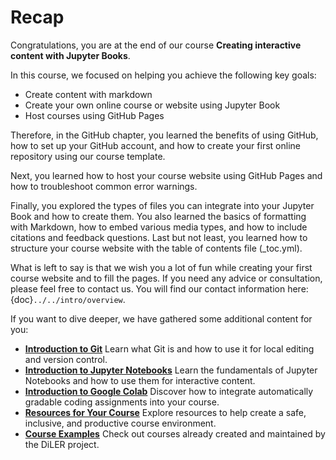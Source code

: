 # Recap 

Congratulations, you are at the end of our course **Creating interactive content with Jupyter Books**.

In this course, we focused on helping you achieve the following key goals:

* Create content with markdown
* Create your own online course or website using Jupyter Book
* Host courses using GitHub Pages

Therefore, in the GitHub chapter, you learned the benefits of using GitHub, how to set up your GitHub account, and how to create your first online repository using our course template.

Next, you learned how to host your course website using GitHub Pages and how to troubleshoot common error warnings.

Finally, you explored the types of files you can integrate into your Jupyter Book and how to create them. You also learned the basics of formatting with Markdown, how to embed various media types, and how to include citations and feedback questions. Last but not least, you learned how to structure your course website with the table of contents file (_toc.yml).

What is left to say is that we wish you a lot of fun while creating your first course website and to fill the pages. If you need any advice or consultation, please feel free to contact us. You will find our contact information here: {doc}`../../intro/overview`.

If you want to dive deeper, we have gathered some additional content for you:

- **[Introduction to Git](../4_additional/git/intro)**
Learn what Git is and how to use it for local editing and version control.
- **[Introduction to Jupyter Notebooks](../4_additional/jupyter_notebooks)**
Learn the fundamentals of Jupyter Notebooks and how to use them for interactive content.
- **[Introduction to Google Colab](../4_additional/colab)**
Discover how to integrate automatically gradable coding assignments into your course.
- **[Resources for Your Course](../../resources/info)**
Explore resources to help create a safe, inclusive, and productive course environment. 
- **[Course Examples](../../resources/demo)**
Check out courses already created and maintained by the DiLER project.
